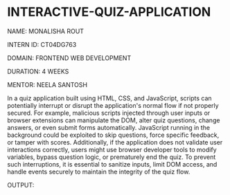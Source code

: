 # INTERACTIVE-QUIZ-APPLICATION

NAME: MONALISHA ROUT

INTERN ID: CT04DG763

DOMAIN: FRONTEND WEB DEVELOPMENT

DURATION: 4 WEEKS

MENTOR: NEELA SANTOSH

In a quiz application built using HTML, CSS, and JavaScript, scripts can potentially interrupt or disrupt the application's normal flow if not properly secured. For example, malicious scripts injected through user inputs or browser extensions can manipulate the DOM, alter quiz questions, change answers, or even submit forms automatically. JavaScript running in the background could be exploited to skip questions, force specific feedback, or tamper with scores. Additionally, if the application does not validate user interactions correctly, users might use browser developer tools to modify variables, bypass question logic, or prematurely end the quiz. To prevent such interruptions, it is essential to sanitize inputs, limit DOM access, and handle events securely to maintain the integrity of the quiz flow.

OUTPUT:
